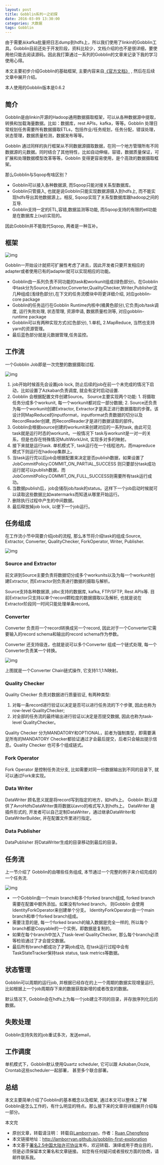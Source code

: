 ```yaml
---
layout: post
title: Gobblin系列一之初探
date: 2016-03-09 13:30:00
categories: 大数据
tags: Gobblin
---
```


由于需要从kafka批量把日志dump到hdfs上，所以我们使用了linkin的Gobblin工具。Gobblin目前还处于开发阶段，资料比较少，文档介绍的也不是很详细，要使用他只能去阅读源码。因此我打算通过一系列的Gobblin的文章来记录下我的学习使用心得。

本文主要初步介绍Gobblin的基础框架, 主要内容来自[《官方文档》](https://github.com/linkedin/gobblin/wiki/Gobblin-Architecture)
, 然后在后续文章中展开介绍。

本人使用的Gobblin版本是0.6.2

## 简介

Gobblin是由linkin开源的Hadoop通用数据摄取框架，可以从各种数据源中提取，转换和加载海量数据。比如：数据库，rest APIs，kafka，等等。Gobblin 处理日常规划任务需要所有数据摄取ETLs，包括作业/任务规划，任务分配，错误处理，状态管理，数据质量检测，数据发布等等。

Gobblin 通过同样的执行框架从不同数据源摄取数据，在同一个地方管理所有不同数据源的元数据。同时结合了其他特性，比如自动伸缩，容错，数据质量保证，可扩展和处理数据模型改革等等。Gobblin 变得更容易使用，是个高效的数据摄取框架。

那么Gobblin与Sqoop有啥区别？

* Gobblin可以接入各种数据源, 而Sqoop只能对接关系型数据库。
* Gobblin只管摄入, 也就是说Gobblin只能实现数据源摄入到hdfs上, 而不能实现hdfs导出其他数据源上。相反, Sqoop实现了关系型数据库跟hadoop之间的互导.
* Gobblin支持一定的ETL,容错,数据监测等功能, 而Sqoop支持的有限的etl功能是在数据库上(sql)实现的。

因此Gobblin并不能取代Sqoop, 两者是一种互补。

## 框架

![img](../image/gobblin-1.png)

Gobblin一开始设计就把可扩展性考虑了进去，因此开发者只要开发相应的adapter或者使用已有的adapter就可以实现相应的功能。

* Gobblin由一系列负责不同功能的task和workunit组成(绿色部分)。在Gobblin中task分为Source,Extractor,Converter,QualityChecker,Writer,Publisher这几种组成(浅绿色部分),在下文的任务流模块中将更详细介绍, 对应gobblin-core package
* Gobblin的任务运行在Gobblin Runtime内核中(橘黄色部分),它负责job/task调度, 运行失败处理, 状态管理, 资源申请, 数据质量检测等, 对应gobblin-runtime package
* Gobblin可以有两种实现方式(红色部分), 1.单机, 2.MapReduce, 当然也支持yarn的资源管理。
* 最后蓝色部分就是元数据管理,任务监控。

## 工作流

一个Gobblin Job即是一次完整的数据摄取过程.

![img](../image/gobblin-2.png)

1. job开始时候首先会设置job lock, 防止后续的job在前一个未完成的情况下启动，比如设置了Azkaban负责调度, 就会有定时启动设置.
2. Gobblin 会根据配置文件创建Source。 Source主要实现两个功能: 1. 将摄取任务分成多个workunit, 每一个workunit都对应一部分数据; 2. Source还负责为每一个workunit创建Extractor, Extractor才是真正进行数据摄取的步骤。该设计同MapReduce的inputformat，inputformat负责数据的切分以及RecordReader创建, 而RecordReader才是进行数据读取的部件。
3. Gobblin会根据source创建的workunit来创建对应的一系列task, 由此可见task就是运行时态的workunit。一般情况下 task与workunit是一对一的关系，但是也存在特殊情况MultiWorkUnit, 实现多对多的映射。
4. 接下来就是运行task. 单机模式下, task运行在一个线程池内，而mapreduce模式下则运行在hadoop集群上。
5. 当task运行完以后job会根据配置来决定是否publish数据，如果设置了JobCommitPolicy.COMMIT_ON_PARTIAL_SUCCESS 则只要部分task成功运行就可以publish数据，而JobCommitPolicy.COMMIT_ON_FULL_SUCCESS则需要所有task运行成功。
6. 当数据publish后，job会储存job/task的status。这样下一个job启动时候就可以读取这些数据比如watermarks而知道从哪里开始运行。
7. 删除执行过程中产生的中间数据。
8. 最后释放掉job lock, 以便下一个job运行。

## 任务组成

在工作流小节中简要介绍job的流程, 那么本节将介绍task的组成:Source, Extractor, Converter, QualityChecker,  ForkOperator, Writer, Publisher.

![img](../image/gobblin-3.png)

### Source and Extractor

前文讲到Source主要负责将数据切分成多个workunits以及为每一个workunit创建Extractor, 而Extractor则负责进行数据的摄取与解析。

Source支持各种数据源, jdbc支持的数据库, kafka, FTP/SFTP, Rest APIs等. 目前Extractor只支持以单个record颗粒度的数据摄取以及解析, 也就是说在Extractor阶段同一时间只能处理单条record。

### Converter

Converter 负责将一个record转换成另一个record, 因此对于一个Converter它需要输入的record schema和输出的record schema作为参数。

Converter 还支持级连，也就是说可以多个Converter 组成一个链式处理, 每一个Converter负责某一个转换。

![img](../image/gobblin-4.png)

上图就是一个Converter Chain链式操作, 它支持1:1,1:N映射。

### Quality Checker

Quality Checker 负责对数据进行质量验证, 有两种类型:

1. 对每一条record进行验证以决定是否可以进行任务流的下个步骤, 因此也称为row-level QualityChecker;
2. 对全部的任务流的最终输出进行验证以决定是否提交数据, 因此也称为task-level QualityChecker。

Quality Checker 分为MANDATORY和OPTIONAL，前者为强制类型，即需要满足所有的MANDATORY Checker都验证通过才会最后提交，后者只会输出提示信息。Quality Checker 也可多个组成链式。

### Fork Operator

Fork Operator 是控制任务流分支, 比如需要对同一份数据输出到不同的目录下, 就可以通过Fork来实现。

### Data Writer

DataWriter 顾名思义就是将record写到指定的地方，如hdfs上。 Gobblin 默认提供了AvroHdfsDataWriter类将数据以avro的格式写入到hdfs上。 DataWriter 是插件形式的, 开发者可以自己定制DataWriter，通过继承DataWriter和DataWriterBuilder, 并在配置文件里进行指定。

### Data Publisher

DataPublisher 将DataWriter生成的目录移动到最后的目录。

## 任务流

上一节介绍了 Gobblin的由哪些任务组成, 本节通过一个完整的例子来介绍完成的一个任务流.

![img](../image/gobblin-5.png)

* 一个Gobblin由一个main branch和多个forked branch组成, forked branch需要在配置中额外添加。如果没有forked branch， 则Gobblin 会使用IdentityForkOperator来创建单个分支。 IdentityForkOperator由一个main branch和单个forked branch组成。
* 需要注意的是, 每一个forked branch的输入数据是完全一样的, 所以每个branch都是Copyable的一个实例，即数据是复制的。
* 如果在每个branch中加入了task-level QualityChecker, 那么每个branch必须等检验通过了才会提交数据。
* 最后所有branch都成功了才算job成功, 在task运行过程中会有TaskStateTracker保持task status, task metrics等数据。

## 状态管理

Gobblin可以周期的运行job, 并根据已经存在的上一个周期的数据实现增量运行, 比如根据上一个job周期存下来的数据获取新增的或者改变的数据。

默认情况下, Gobblin会在hdfs上为每一个job建立不同的目录，并存放序列化后的数据。

## 失败处理

Gobblin支持失败的job重试多次，发送email，

## 工作调度

单机模式下，Gobblin默认使用Quartz scheduler, 它可以跟 Azkaban,Oozie, Crontab这些scheduler一起部署， 甚至多个联合部署。

## 总结

本文主要简单介绍了Gobblin的基本概念以及框架, 通过本文可以整体上了解Gobblin是怎么工作的，有什么明显的特点。那么接下来的文章将详细展开介绍每一部分。

本文完


* 原创文章，转载请注明： 转载自[Lamborryan](<lamborryan.github.io>)，作者：[Ruan Chengfeng](<http://lamborryan.github.io/about/>)
* 本文链接地址：http://lamborryan.github.io/gobblin-first-exploration
* 本文基于[署名2.5中国大陆许可协议](<http://creativecommons.org/licenses/by/2.5/cn/>)发布，欢迎转载、演绎或用于商业目的，但是必须保留本文署名和文章链接。 如您有任何疑问或者授权方面的协商，请邮件联系我。
